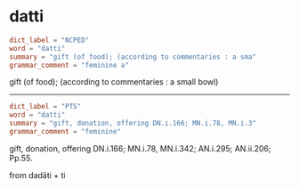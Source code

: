 # datti

``` toml
dict_label = "NCPED"
word = "datti"
summary = "gift (of food); (according to commentaries : a sma"
grammar_comment = "feminine a"
```

gift (of food); (according to commentaries : a small bowl)

--------------------

``` toml
dict_label = "PTS"
word = "datti"
summary = "gift, donation, offering DN.i.166; MN.i.78, MN.i.3"
grammar_comment = "feminine"
```

gift, donation, offering DN.i.166; MN.i.78, MN.i.342; AN.i.295; AN.ii.206; Pp.55.

from dadāti \+ ti

